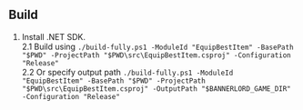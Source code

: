 ## Build

1. Install .NET SDK.\
   2.1 Build using `./build-fully.ps1 -ModuleId "EquipBestItem" -BasePath "$PWD" -ProjectPath "$PWD\src\EquipBestItem.csproj" -Configuration "Release"`\
   2.2 Or specify output path `./build-fully.ps1 -ModuleId "EquipBestItem" -BasePath "$PWD" -ProjectPath "$PWD\src\EquipBestItem.csproj" -OutputPath "$BANNERLORD_GAME_DIR" -Configuration "Release"`
